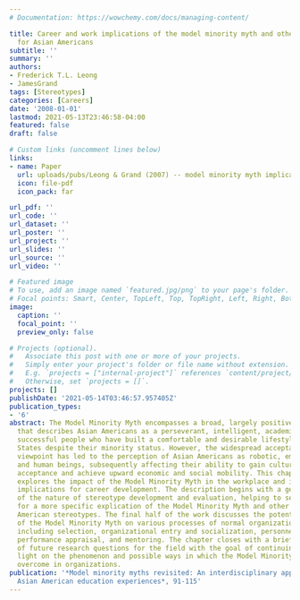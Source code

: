 ```yaml
---
# Documentation: https://wowchemy.com/docs/managing-content/

title: Career and work implications of the model minority myth and other stereotypes
  for Asian Americans
subtitle: ''
summary: ''
authors:
- Frederick T.L. Leong
- JamesGrand
tags: [Stereotypes]
categories: [Careers]
date: '2008-01-01'
lastmod: 2021-05-13T23:46:58-04:00
featured: false
draft: false

# Custom links (uncomment lines below)
links:
- name: Paper
  url: uploads/pubs/Leong & Grand (2007) -- model minority myth implications for careers and work.pdf
  icon: file-pdf
  icon_pack: far

url_pdf: ''
url_code: ''
url_dataset: ''
url_poster: ''
url_project: ''
url_slides: ''
url_source: ''
url_video: ''

# Featured image
# To use, add an image named `featured.jpg/png` to your page's folder.
# Focal points: Smart, Center, TopLeft, Top, TopRight, Left, Right, BottomLeft, Bottom, BottomRight.
image:
  caption: ''
  focal_point: ''
  preview_only: false

# Projects (optional).
#   Associate this post with one or more of your projects.
#   Simply enter your project's folder or file name without extension.
#   E.g. `projects = ["internal-project"]` references `content/project/deep-learning/index.md`.
#   Otherwise, set `projects = []`.
projects: []
publishDate: '2021-05-14T03:46:57.957405Z'
publication_types:
- '6'
abstract: The Model Minority Myth encompasses a broad, largely positive stereotype
  that describes Asian Americans as a perseverant, intelligent, academically and socioeconomically
  successful people who have built a comfortable and desirable lifestyle in the United
  States despite their minority status. However, the widespread acceptance of this
  viewpoint has led to the perception of Asian Americans as robotic, emotionless workers
  and human beings, subsequently affecting their ability to gain cultural and societal
  acceptance and achieve upward economic and social mobility. This chapter specifically
  explores the impact of the Model Minority Myth in the workplace and its resulting
  implications for career development. The description begins with a general discussion
  of the nature of stereotype development and evaluation, helping to set the stage
  for a more specific explication of the Model Minority Myth and other relevant Asian
  American stereotypes. The final half of the work discusses the potential consequences
  of the Model Minority Myth on various processes of normal organizational functioning,
  including selection, organizational entry and socialization, personnel training,
  performance appraisal, and mentoring. The chapter closes with a brief discussion
  of future research questions for the field with the goal of continuing to shed new
  light on the phenomenon and possible ways in which the Model Minority Myth can be
  overcome in organizations.
publication: '*Model minority myths revisited: An interdisciplinary approach to demystifying
  Asian American education experiences*, 91-115'
---
```

